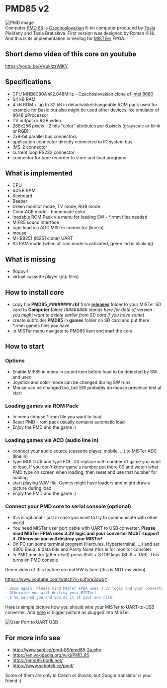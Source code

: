 # PMD85 v2
![PMD image](/pictures/PMD_th.jpg)  
Computer [PMD 85](https://en.wikipedia.org/wiki/PMD_85) is [Czechoslovakian](https://en.wikipedia.org/wiki/Czechoslovakia) 8-bit computer produced by [Tesla](https://en.wikipedia.org/wiki/Tesla_(Czechoslovak_company)) Piešťany and Tesla Bratislava. First version was designed by Roman Kišš.
And this is its implementation in Verilog for [MISTEer](https://github.com/MiSTer-devel/Main_MiSTer/wiki) FPGA.

## Short demo video of this core on youtube

https://youtu.be/VVukIzzWiKY 

## Specifications

* CPU MHB8080A @2.048MHz - Czechoslovakian clone of [Intel 8080](https://en.wikipedia.org/wiki/Intel_8080)
* 64 kB RAM
* 4 kB ROM + up to 32 kB in detachable/changeable ROM pack used for example for Basic but also might be used other devices like emulator of 8048 uProcessor
* TV output or RGB video
* 288x256 pixels - 2 bits "color" attributes per 6 pixels (grayscale or blink or RGB)
* 2x8-bit parallel bus connectors
* application connector directly connected to IO system bus
* IMS-2 connector
* current loop RS232 connector
* connector for tape recorder to store and load programs

## What is implemented

* CPU
* 64 kB RAM
* Keyboard
* Beeper
* Green monitor mode, TV mode, RGB mode
* Color ACE mode - homemade color 
* loadable ROM Pack via menu for loading SW - *.rmm files needed
* MIF85 sound interface
* tape load via ADC MISTer connector (line in)
* mouse 
* MHB8251 (i8251 clone) UART 
* All RAM mode (when all ram mode is activated, green led is blinking)

## What is missing

* floppy!!
* virtual cassette player (ptp files)

## How to install core

* copy file **PMD85_########.rbf** from **[releases](/releases)** folder to your MISTer SD card to **Computer** folder
(*######## stands here for date of version - you might want to delete earlier from SD card if you have some*)
* create subfolder **PMD85** in **games** folder on SD card and put there *.rmm games files you have
* in MISTer menu navigate to PMD85 item and start the core

## How to start

### Options

* Enable MIF85 in menu in sound item before load to be detected by SW and used
* Joystick and color mode can be changed during SW runs
* Mouse can be changed too, but SW probably do mouse presence test at start

### Loading games via ROM Pack

* In menu choose *.rmm file you want to load
* Reset PMD - rom pack usually contains automatic load
* Enjoy the PMD and the game :)

### Loading games via ACD (audio line in)

* connect your audio source (cassette player, mobile, ...) to MISTer ADC (line in)
* type MGLD ## and type EOL. ## replace with number of game you want to load. If you don't know game's number put there 00 and watch what PMD type on screen when loading, then reset and use that number for loading
* start playing WAV file. Games might have loaders and might draw a picture during load
* Enjoy the PMD and the game :)

### Connect your PMD core to serial console (optional)

* this is optional - just in case you want to try to communicate with other world
* You need MISTer user port cable with UART to USB converter. **Please mind MISTer FPGA uses 3.3V logic and your converter MUST support it. Otherwise you will destroy your MISTer!**
* On PC run some terminal program (Hercules, Hyperterminal, ...) and set 4800 Baud, 8 data bits and Parity None (this is for monitor console)
* In PMD monitor (after reset) press Shift + STOP keys (Shift + TAB). This turns on PMD console

Demo video of this feature on real HW is here (this is NOT my video)  

https://www.youtube.com/watch?v=pJfnra3cwgY

```diff
- Once again: Please mind MISTer FPGA uses 3.3V logic and your converter MUST support it. 
- Otherwise you will destroy your MISTer!
- I've warned you and you do it at your own risk!
```
Here is simple picture how you should wire your MISTer to UART-to-USB converter. And [here](/pictures/Mister_UART.jpg) is bigger picture as plugged into MISTer.

![User Port to UART USB](/pictures/UserPortToUART_USB.jpg)


## For more info see

* http://www.sapi.cz/pmd-85/pmd85-2a.php
* https://en.wikipedia.org/wiki/PMD_85
* https://pmd85.borik.net/
* https://www.schotek.cz/pmd/

Some of them are only in Czech or Slovak, but Google translator is your friend :)
